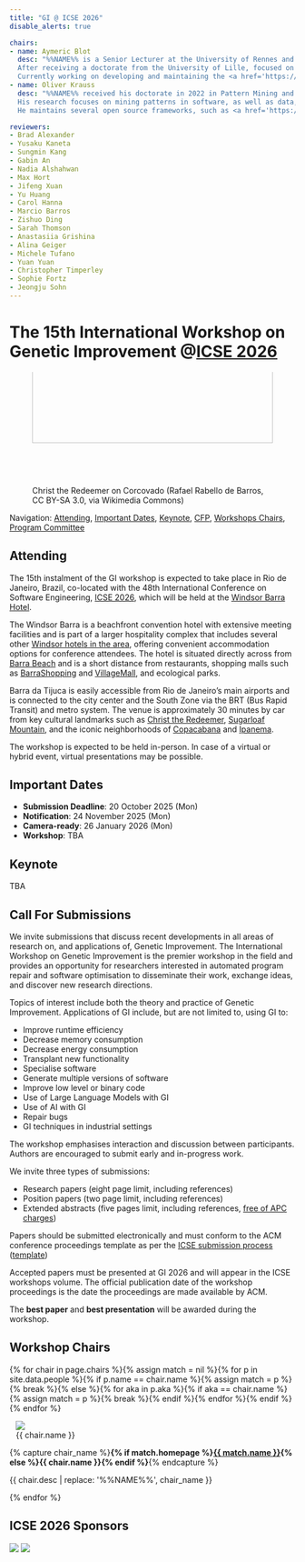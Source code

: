```yaml
---
title: "GI @ ICSE 2026"
disable_alerts: true

chairs:
- name: Aymeric Blot
  desc: "%%NAME%% is a Senior Lecturer at the University of Rennes and a member of the IRISA research centre in the joint Inria/IRISA DiverSE team.
  After receiving a doctorate from the University of Lille, focused on automated algorithm design for multi-objective combinatorial optimisation, they moved to University College London to work on software specialization using genetic improvement.
  Currently working on developing and maintaining the <a href='https://github.com/bloa/magpie'>Magpie</a> automated software improvement framework."
- name: Oliver Krauss
  desc: "%%NAME%% received his doctorate in 2022 in Pattern Mining and Genetic Improvement in Compilers and Interpeters.
  His research focuses on mining patterns in software, as well as data, to improve runtime performance and energy consumption.
  He maintains several open source frameworks, such as <a href='https://amaru.dev'>Amaru</a>."

reviewers:
- Brad Alexander
- Yusaku Kaneta
- Sungmin Kang
- Gabin An
- Nadia Alshahwan
- Max Hort
- Jifeng Xuan
- Yu Huang
- Carol Hanna
- Marcio Barros
- Zishuo Ding
- Sarah Thomson
- Anastasiia Grishina
- Alina Geiger
- Michele Tufano
- Yuan Yuan
- Christopher Timperley
- Sophie Fortz
- Jeongju Sohn
---
```


# The 15th International Workshop on Genetic Improvement @[ICSE 2026](https://conf.researchr.org/home/icse-2026)


<figure class="figure">
  <div style="height: 200px; overflow: hidden;">
    <img class="figure-img img-fluid" src="https://upload.wikimedia.org/wikipedia/commons/9/98/Cidade_Maravilhosa.jpg" style="width: 100%; margin-top: -75px;">
  </div>
  <figcaption class="figure-caption text-right">Christ the Redeemer on Corcovado (Rafael Rabello de Barros, CC BY-SA 3.0, via Wikimedia Commons)</figcaption>
</figure>

Navigation: [Attending](#attending), [Important Dates](#important-dates), [Keynote](#keynote), [CFP](#CFP), [Workshops Chairs](#chairs), [Program Committee](#PC)

## Attending

The 15th instalment of the GI workshop is expected to take place in Rio de Janeiro, Brazil, co-located with the 48th International Conference on Software Engineering, [ICSE 2026](https://conf.researchr.org/home/icse-2026), which will be held at the [Windsor Barra Hotel](https://windsorhoteis.com/hotel/windsor-oceanico/?l=EN).

The Windsor Barra is a beachfront convention hotel with extensive meeting facilities and is part of a larger hospitality complex that includes several other [Windsor hotels in the area](https://windsorhoteis.com/hotel/windsor-oceanico/?l=EN), offering convenient accommodation options for conference attendees.
The hotel is situated directly across from [Barra Beach](https://maps.app.goo.gl/XZmVHtxg2z5Bo4HJ7) and is a short distance from restaurants, shopping malls such as [BarraShopping](https://www.barrashopping.com.br/) and [VillageMall](https://www.shoppingvillagemall.com.br/), and ecological parks.

Barra da Tijuca is easily accessible from Rio de Janeiro’s main airports and is connected to the city center and the South Zone via the BRT (Bus Rapid Transit) and metro system.
The venue is approximately 30 minutes by car from key cultural landmarks such as [Christ the Redeemer](https://www.paineirascorcovado.com.br/cristo-redentor/?lang=en), [Sugarloaf Mountain](https://www.bondinho.com.br/en), and the iconic neighborhoods of [Copacabana](https://maps.app.goo.gl/5LHa76G6ax6uBMMz6) and [Ipanema](https://maps.app.goo.gl/KTVBU975GMDo42Sx9).

The workshop is expected to be held in-person.
In case of a virtual or hybrid event, virtual presentations may be possible.


## Important Dates

- **Submission Deadline**: 20 October 2025 (Mon)
- **Notification**: 24 November 2025 (Mon)
- **Camera-ready**: 26 January 2026 (Mon)
- **Workshop**: TBA


## Keynote

TBA


## <a name="CFP"></a> Call For Submissions

We invite submissions that discuss recent developments in all areas of research on, and applications of, Genetic Improvement.
The International Workshop on Genetic Improvement is the premier workshop in the field and provides an opportunity for researchers interested in automated program repair and software optimisation to disseminate their work, exchange ideas, and discover new research directions.

Topics of interest include both the theory and practice of Genetic Improvement.
Applications of GI include, but are not limited to, using GI to:
- Improve runtime efficiency
- Decrease memory consumption
- Decrease energy consumption
- Transplant new functionality
- Specialise software
- Generate multiple versions of software
- Improve low level or binary code
- Use of Large Language Models with GI
- Use of AI with GI
- Repair bugs
- GI techniques in industrial settings

The workshop emphasises interaction and discussion between participants.  
Authors are encouraged to submit early and in-progress work.

We invite three types of submissions:
- Research papers (eight page limit, including references)
- Position papers (two page limit, including references)
- Extended abstracts (five pages limit, including references, [free of APC charges](https://libraries.acm.org/acmopen/article-types))

Papers should be submitted electronically and must conform to the ACM conference proceedings template as per the [ICSE submission process](
https://conf.researchr.org/track/icse-2026/icse-2026-research-track) ([template](https://www.acm.org/publications/proceedings-template))


Accepted papers must be presented at GI 2026 and will appear in the ICSE workshops volume.
The official publication date of the workshop proceedings is the date the proceedings are made available by ACM.


The **<i class="fa-solid fa-award"></i> best paper** and **<i class="fa-solid fa-award"></i> best presentation** will be awarded during the workshop.


## <a name="chairs"></a> Workshop Chairs

{% for chair in page.chairs %}{% assign match = nil %}{% for p in site.data.people %}{% if p.name == chair.name %}{% assign match = p %}{% break %}{% else %}{% for aka in p.aka %}{% if aka == chair.name %}{% assign match = p %}{% break %}{% endif %}{% endfor %}{% endif %}{% endfor %}
<figure class="figure float-left" style="width:150px; margin: auto 0.8em;">
  <div class="float-right">
    <img class="figure-img rounded img-thumbnail" style="max-width: 150px; max-height: 150px;" src="{{ match.img | relative_url }}" onerror="this.onerror=null; this.src='{{ "/profile_images/blank.jpg" | relative_url }}'">
    <figcaption class="figure-caption text-right">{{ chair.name }}</figcaption>
  </div>
</figure>

{% capture chair_name %}<b>{% if match.homepage %}<a href="{{ match.homepage }}">{{ match.name }}</a>{% else %}{{ chair.name }}{% endif %}</b>{% endcapture %}
<p class="clearfix">
  {{ chair.desc | replace: '%%NAME%%', chair_name }}
</p>
{% endfor %}


## ICSE 2026 Sponsors

<img class="figure-img rounded img-thumbnail" style="max-width: 50%; max-height: 10em" src="https://www.sigsoft.org/resources/images/sigsoft.png" />
<img class="figure-img rounded img-thumbnail" style="max-width: 50%; max-height: 10em" src="https://ieeecs-media.computer.org/tc-media/sites/27/2022/04/09191956/TCSE-color-resized.jpg" />
